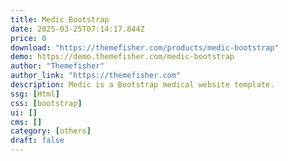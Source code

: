 ```yaml
---
title: Medic Bootstrap
date: 2025-03-25T07:14:17.844Z
price: 0
download: "https://themefisher.com/products/medic-bootstrap"
demo: https://demo.themefisher.com/medic-bootstrap
author: "Themefisher"
author_link: "https://themefisher.com"
description: Medic is a Bootstrap medical website template.
ssg: [Html]
css: [bootstrap]
ui: []
cms: []
category: [others]
draft: false
---
```

